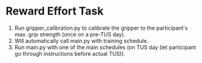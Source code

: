 Reward Effort Task
======

1. Run gripper_calibration.py to calibrate the gripper to the participant's max. grip strength (once on a pre-TUS day).
2. Will automatically call main.py with training schedule.
3. Run main.py with one of the main schedules (on TUS day (let participant go through instructions before actual TUS)).



